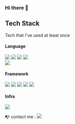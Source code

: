 ### Hi there 👋

## Tech Stack
Tech that I've used at least once   

#### Language
<img src="https://img.shields.io/badge/Python-3766AB?style=flat-square&logo=Python&logoColor=white"/></a>
<img src="https://img.shields.io/badge/JavaScript-F7DF1E?style=flat-square&logo=JavaScript&logoColor=black"/></a>
<img src="https://img.shields.io/badge/CSS-1572B6?style=flat-square&logo=CSS3&logoColor=white"/></a>
<img src="https://img.shields.io/badge/HTML5-E34F26?style=flat-square&logo=HTML5&logoColor=white"/></a>   
<img src="https://img.shields.io/badge/TypeScript-3178C6?style=flat-square&logo=TypeScript&logoColor=white"/></a>
#### Framework
<img src="https://img.shields.io/badge/React-61DAFB?style=flat-square&logo=React&logoColor=white"/></a>
<img src="https://img.shields.io/badge/Redux--toolkit-764ABC?style=flat-square&logo=Redux&logoColor=white"/></a>
<img src="https://img.shields.io/badge/styled--components-DB7093?style=flat-square&logo=styled-components&logoColor=yellow"/></a>
<img src="https://img.shields.io/badge/Vue.js-4FC08D?style=flat-square&logo=Vue.js&logoColor=white"/></a>
<img src="https://img.shields.io/badge/Django-092E20?style=flat-square&logo=Django&logoColor=white"/></a>
#### Infra
<img src="https://img.shields.io/badge/Jira-0052CC?style=flat-square&logo=Jira Software&logoColor=white"/></a>

📭 contact me : <a href="mailto:qres3408@gmail.com"><img src="https://img.shields.io/badge/Gmail-EA4335?style=flat-square&logo=Gmail&logoColor=white&link=qres3408@gmail.com"/></a>
